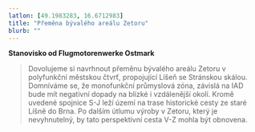 ```yaml
---
latlon: [49.1983283, 16.6712983]
title: "Přeměna bývalého areálu Zetoru"
blurb: ""
---
```


**Stanovisko od Flugmotorenwerke Ostmark**

> Dovolujeme si navrhnout přeměnu bývalého areálu Zetoru v polyfunkční městskou čtvrť, propojující Líšeň se Stránskou skálou. Domníváme se, že monofunkční průmyslová zóna, závislá na IAD bude mít negativní dopady na blízké i vzdálenější okolí. Kromě uvedené spojnice S-J leží území na trase historické cesty ze staré Líšně do Brna. Po dalším útlumu výroby v Zetoru, který je nevyhnutelný, by tato perspektivní cesta V-Z mohla být obnovena.
